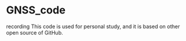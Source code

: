 # GNSS_code
recording 
This code is used for personal study, and it is based on other open source of GitHub.

